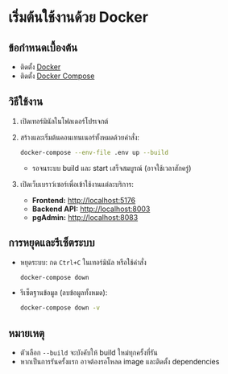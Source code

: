 # เริ่มต้นใช้งานด้วย Docker

## ข้อกำหนดเบื้องต้น

- ติดตั้ง [Docker](https://www.docker.com/get-started)
- ติดตั้ง [Docker Compose](https://docs.docker.com/compose/install/)

## วิธีใช้งาน

1. เปิดเทอร์มินัลในโฟลเดอร์โปรเจกต์
2. สร้างและเริ่มต้นคอนเทนเนอร์ทั้งหมดด้วยคำสั่ง:

    ```bash
    docker-compose --env-file .env up --build
    ```

    - รอจนระบบ build และ start เสร็จสมบูรณ์ (อาจใช้เวลาสักครู่)

3. เปิดเว็บเบราว์เซอร์เพื่อเข้าใช้งานแต่ละบริการ:

    - **Frontend:** [http://localhost:5176](http://localhost:5176)
    - **Backend API:** [http://localhost:8003](http://localhost:8003)
    - **pgAdmin:** [http://localhost:8083](http://localhost:8083)

## การหยุดและรีเซ็ตระบบ

- หยุดระบบ: กด `Ctrl+C` ในเทอร์มินัล หรือใช้คำสั่ง

  ```bash
  docker-compose down
  ```

- รีเซ็ตฐานข้อมูล (ลบข้อมูลทั้งหมด):

  ```bash
  docker-compose down -v
  ```

## หมายเหตุ

- ตัวเลือก `--build` จะบังคับให้ build ใหม่ทุกครั้งที่รัน
- หากเป็นการรันครั้งแรก อาจต้องรอโหลด image และติดตั้ง dependencies
